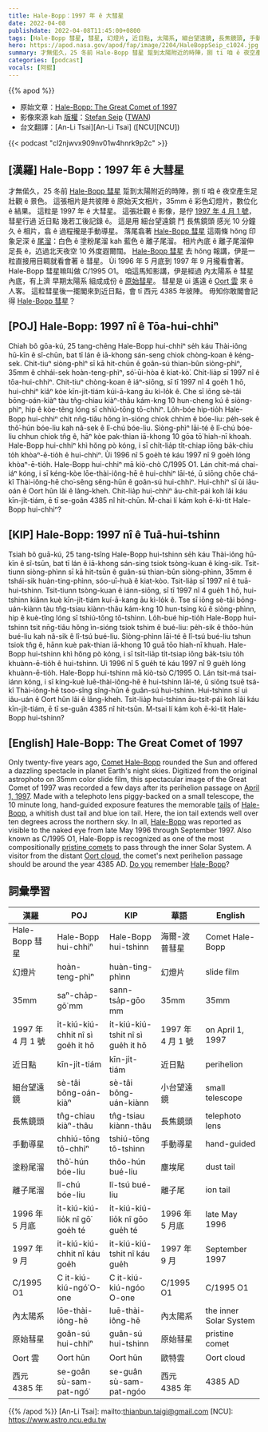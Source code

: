 ```yaml
---
title: Hale-Bopp：1997 年 ê 大彗星
date: 2022-04-08
publishdate: 2022-04-08T11:45:00+0800
tags: [Hale-Bopp 彗星, 彗星, 幻燈片, 近日點, 太陽系, 細台望遠鏡, 長焦鏡頭, 手動導星, 離子尾溜, 塗粉尾溜, 內太陽系, 原始彗星, Oort 雲]
hero: https://apod.nasa.gov/apod/fap/image/2204/HaleBoppSeip_c1024.jpg
summary: 才無偌久，25 冬前 Hale-Bopp 彗星 踅到太陽附近的時陣，捌 tī 咱 ê 夜空產生足壯觀 ê 景色。
categories: [podcast]
vocals: [阿錕]
---
```


{{% apod %}}

- 原始文章：[Hale-Bopp: The Great Comet of 1997](https://apod.nasa.gov/apod/ap220408.html)
- 影像來源 kah [版權][copyright]：[Stefan Seip](http://www.astromeeting.de/) ([TWAN](https://twanight.org/profile/stefan-seip/))
- 台文翻譯：[An-Li Tsai][An-Li Tsai] ([NCU][NCU])

{{< podcast "cl2njwvx909nv01w4hnrk9p2c" >}}

## [漢羅] Hale-Bopp：1997 年 ê 大彗星
才無偌久，25 冬前 [Hale-Bopp 彗星][Comet Hale-Bopp] 踅到太陽附近的時陣，捌 tī 咱 ê 夜空產生足壯觀 ê 景色。
這張相片是共彼陣 ê 原始天文相片，35mm ê 彩色幻燈片，數位化 ê 結果。
這粒是 1997 年 ê 大彗星。
這張壯觀 ê 影像，是佇 [1997 年 4 月 1 號][April 1, 1997]，彗星行過 近日點 幾若工後記錄 ê。
這是用 細台望遠鏡 鬥 長焦鏡頭 感光 10 分鐘久 ê 相片，翕 ê 過程攏是手動導星。
落尾翕著 [Hale-Bopp 彗星][Hale-Bopp 1] 這兩條 hŏng 印象足深 ê [尾溜][tails]：白色 ê 塗粉尾溜 kah 藍色 ê 離子尾溜。
相片內底 ê 離子尾溜伸足長 ê，迒過北天夜空 10 外度遐爾闊。
[Hale-Bopp 彗星][Hale-Bopp 2] 去 hŏng 報講，伊是一粒直接用目睭就看會著 ê 彗星。
Ùi 1996 年 5 月底到 1997 年 9 月攏看會著。
Hale-Bopp 彗星嘛叫做 C/1995 O1。
咱這馬知影講，伊是經過 內太陽系 ê 彗星 內底，有上濟 早期太陽系 組成成份 ê [原始彗星][pristine comets]。
彗星是 ùi 遙遠 ê [Oort 雲][Oort cloud] 來 ê 人客。
這粒彗星後一擺閣來到近日點，會 tī 西元 4385 年彼陣。
毋知你敢閣會記得 [Hale-Bopp 彗星][Hale-Bopp 3]？

## [POJ] Hale-Bopp: 1997 nî ê Tōa-hui-chhiⁿ
Chiah bô gōa-kú, 25 tang-chêng Hale-Bopp hui-chhiⁿ se̍h káu Thài-iông hū-kīn ê sî-chūn, bat tī lán ê iā-khong sán-seng chiok chòng-koan ê kéng-sek.
Chit-tiuⁿ siòng-phìⁿ sī kā hit-chūn ê goân-sú thian-bûn siòng-phìⁿ, 35mm ê chhái-sek hoàn-teng-phìⁿ, só͘-ūi-hòa ê kiat-kò͘.
Chit-lia̍p sī 1997 nî ê tōa-hui-chhiⁿ.
Chit-tiuⁿ chòng-koan ê iáⁿ-siōng, sī tī 1997 nî 4 goe̍h 1 hō, hui-chhiⁿ kiâⁿ kòe kīn-ji̍t-tiám kúi-ā-kang āu kì-lo̍k ê.
Che sī iōng sè-tâi bōng-oán-kiàⁿ tàu tn̂g-chiau kiàⁿ-thâu kám-kng 10 hun-cheng kú ê siòng-phìⁿ, hip ê kòe-têng lóng sī chhiú-tōng tō-chhiⁿ.
Lo̍h-bóe hip-tio̍h Hale-Bopp hui-chhiⁿ chit nn̄g-tiâu hŏng ìn-sióng chiok chhim ê bóe-liu: pe̍h-sek ê thô͘-hún bóe-liu kah nâ-sek ê lî-chú bóe-liu.
Siòng-phìⁿ lāi-té ê lî-chú bóe-liu chhun chiok tn̂g ê, hāⁿ kòe pak-thian iā-khong 10 gōa tō͘ hiah-nī khoah.
Hale-Bopp hui-chhiⁿ khì hŏng pò kóng, i sī chi̍t-lia̍p ti̍t-chiap iōng ba̍k-chiu to̍h khòaⁿ-ē-tio̍h ê hui-chhiⁿ.
Ùi 1996 nî 5 goe̍h té káu 1997 nî 9 goe̍h lóng khòaⁿ-ē-tio̍h.
Hale-Bopp hui-chhiⁿ mā kiò-chò C/1995 O1.
Lán chit-má chai-iáⁿ kóng, i sī kéng-kòe lōe-thài-iông-hē ê hui-chhiⁿ lāi-té, ū siōng chōe chá-kî Thài-iông-hē cho͘-sêng sêng-hūn ê goân-sú hui-chhiⁿ.
Hui-chhiⁿ sī ùi iâu-oán ê Oort hûn lâi ê lâng-kheh.
Chit-lia̍p hui-chhiⁿ āu-chi̍t-pái koh lâi káu kīn-ji̍t-tiám, ē tī se-goân 4385 nî hit-chūn.
M̄-chai lí kám koh ē-kì-tit Hale-Bopp hui-chhiⁿ?

## [KIP] Hale-Bopp: 1997 nî ê Tuā-hui-tshinn
Tsiah bô guā-kú, 25 tang-tsîng Hale-Bopp hui-tshinn se̍h káu Thài-iông hū-kīn ê sî-tsūn, bat tī lán ê iā-khong sán-sing tsiok tsòng-kuan ê kíng-sik.
Tsit-tiunn siòng-phìnn sī kā hit-tsūn ê guân-sú thian-bûn siòng-phìnn, 35mm ê tshái-sik huàn-ting-phìnn, sóo-uī-huà ê kiat-kòo.
Tsit-lia̍p sī 1997 nî ê tuā-hui-tshinn.
Tsit-tiunn tsòng-kuan ê iánn-siōng, sī tī 1997 nî 4 gue̍h 1 hō, hui-tshinn kiânn kuè kīn-ji̍t-tiám kuí-ā-kang āu kì-lo̍k ê.
Tse sī iōng sè-tâi bōng-uán-kiànn tàu tn̂g-tsiau kiànn-thâu kám-kng 10 hun-tsing kú ê siòng-phìnn, hip ê kuè-tîng lóng sī tshiú-tōng tō-tshinn.
Lo̍h-bué hip-tio̍h Hale-Bopp hui-tshinn tsit nn̄g-tiâu hŏng ìn-sióng tsiok tshim ê bué-liu: pe̍h-sik ê thôo-hún bué-liu kah nâ-sik ê lî-tsú bué-liu.
Siòng-phìnn lāi-té ê lî-tsú bué-liu tshun tsiok tn̂g ê, hānn kuè pak-thian iā-khong 10 guā tōo hiah-nī khuah.
Hale-Bopp hui-tshinn khì hŏng pò kóng, i sī tsi̍t-lia̍p ti̍t-tsiap iōng ba̍k-tsiu to̍h khuànn-ē-tio̍h ê hui-tshinn.
Uì 1996 nî 5 gue̍h té káu 1997 nî 9 gue̍h lóng khuànn-ē-tio̍h.
Hale-Bopp hui-tshinn mā kiò-tsò C/1995 O.
Lán tsit-má tsai-iánn kóng, i sī kíng-kuè luē-thài-iông-hē ê hui-tshinn lāi-té, ū siōng tsuē tsá-kî Thài-iông-hē tsoo-sîng sîng-hūn ê guân-sú hui-tshinn.
Hui-tshinn sī uì iâu-uán ê Oort hûn lâi ê lâng-kheh.
Tsit-lia̍p hui-tshinn āu-tsi̍t-pái koh lâi káu kīn-ji̍t-tiám, ē tī se-guân 4385 nî hit-tsūn.
M̄-tsai lí kám koh ē-kì-tit Hale-Bopp hui-tshinn?

## [English] Hale-Bopp: The Great Comet of 1997

Only twenty-five years ago, [Comet Hale-Bopp][Comet Hale-Bopp] rounded the Sun and offered a dazzling spectacle in planet Earth's night skies.
Digitized from the original astrophoto on 35mm color slide film, this spectacular image of the Great Comet of 1997 was recorded a few days after its perihelion passage on [April 1, 1997][April 1, 1997].
Made with a telephoto lens piggy-backed on a small telescope, the 10 minute long, hand-guided exposure features the memorable [tails][tails] of [Hale-Bopp][Hale-Bopp 1], a whitish dust tail and blue ion tail.
Here, the ion tail extends well over ten degrees across the northern sky.
In all, [Hale-Bopp][Hale-Bopp 2] was reported as visible to the naked eye from late May 1996 through September 1997.
Also known as C/1995 O1, Hale-Bopp is recognized as one of the most compositionally [pristine comets][pristine comets] to pass through the inner Solar System.
A visitor from the distant [Oort cloud][Oort cloud], the comet's next perihelion passage should be around the year 4385 AD.
[Do you][Do you] remember [Hale-Bopp][Hale-Bopp 3]?

## 詞彙學習

|漢羅|POJ|KIP|華語|English|
|-|-|-|-|-|
|Hale-Bopp 彗星|Hale-Bopp hui-chhiⁿ|Hale-Bopp hui-tshinn|海爾-波普彗星|Comet Hale-Bopp|
|幻燈片|hoàn-teng-phìⁿ|huàn-ting-phìnn|幻燈片|slide film|
|35mm|saⁿ-cha̍p-gō͘ mm|sann-tsa̍p-gōo mm|35mm|35mm|
|1997 年 4 月 1 號|i̍t-kiú-kiú-chhit nî sì goe̍h it hō|i̍t-kiú-kiú-tshit nî sì gue̍h it hō|1997 年 4 月 1 號|on April 1, 1997|
|近日點|kīn-ji̍t-tiám|kīn-ji̍t-tiám|近日點|perihelion|
|細台望遠鏡|sè-tâi bōng-oán-kiàⁿ|sè-tâi bōng-uán-kiànn|小台望遠鏡|small telescope|
|長焦鏡頭|tn̂g-chiau kiàⁿ-thâu|tn̂g-tsiau kiànn-thâu|長焦鏡頭|telephoto lens|
|手動導星|chhiú-tōng tō-chhiⁿ|tshiú-tōng tō-tshinn|手動導星|hand-guided|
|塗粉尾溜|thô͘-hún bóe-liu|thôo-hún bué-liu|塵埃尾|dust tail|
|離子尾溜|lî-chú bóe-liu|lî-tsú bué-liu|離子尾|ion tail|
|1996 年 5 月底|i̍t-kiú-kiú-lio̍k nî gō͘ goe̍h té|i̍t-kiú-kiú-lio̍k nî gōo gue̍h té|1996 年 5 月底|late May 1996|
|1997 年 9 月|it-kiú-kiú-chhit nî káu goe̍h|it-kiú-kiú-tshit nî káu gue̍h|1997 年 9 月|September 1997|
|C/1995 O1|C it-kiú-kiú-ngó͘ O-one|C it-kiú-kiú-ngóo O-one|C/1995 O1|C/1995 O1|
|內太陽系|lōe-thài-iông-hē|luē-thài-iông-hē|內太陽系|the inner Solar System|
|原始彗星|goân-sú hui-chhiⁿ|guân-sú hui-tshinn|原始彗星|pristine comet|
|Oort 雲|Oort hûn|Oort hûn|歐特雲|Oort cloud|
|西元 4385 年|se-goân sù-sam-pat-ngó͘|se-guân sù-sam-pat-ngóo|西元 4385 年|4385 AD|

{{% /apod %}}
[An-Li Tsai]: mailto:thianbun.taigi@gmail.com
[NCU]: https://www.astro.ncu.edu.tw

[copyright]: https://apod.nasa.gov/apod/fap/lib/about_apod.html#srapply

[Comet Hale-Bopp]:https://en.wikipedia.org/wiki/Comet_Hale%E2%80%93Bopp
[April 1, 1997]:https://earthsky.org/space/this-date-in-science-comet-hale-bopp/
[tails]:http://www2.ess.ucla.edu/~jewitt/tail.html
[Hale-Bopp 1]:https://apod.nasa.gov/apod/ap700320.html
[Hale-Bopp 2]:https://apod.nasa.gov/apod/ap970328.html
[pristine comets]:https://www.eso.org/public/news/eso2106/
[Oort cloud]:https://solarsystem.nasa.gov/solar-system/oort-cloud/overview/
[Do you]:https://apod.nasa.gov/apod/ap070331.html
[Hale-Bopp 3]:https://apod.nasa.gov/apod/ap950820.html
